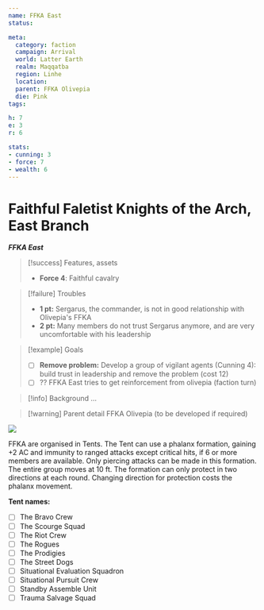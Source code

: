 ```yaml
---
name: FFKA East
status:

meta:
  category: faction
  campaign: Arrival
  world: Latter Earth
  realm: Maqqatba
  region: Linhe
  location: 
  parent: FFKA Olivepia
  die: Pink
tags: 

h: 7
e: 3
r: 6

stats:
- cunning: 3
- force: 7
- wealth: 6
---
```

# Faithful Faletist Knights of the Arch, East Branch
***FFKA East***

> [!success] Features, assets
> - **Force 4**: Faithful cavalry

> [!failure] Troubles
> - **1 pt:** Sergarus, the commander, is not in good relationship with Olivepia's FFKA
> - **2 pt:** Many members do not trust Sergarus anymore, and are very uncomfortable with his leadership

> [!example] Goals
> - [ ] **Remove problem:** Develop a group of vigilant agents (Cunning 4): build trust in leadership and remove the problem (cost 12)
> - [ ] ?? FFKA East tries to get reinforcement from olivepia (faction turn)

> [!info] Background
> ...

> [!warning] Parent detail
> FFKA Olivepia (to be developed if required)


![](https://i.imgur.com/M5bxluE.png)

FFKA are organised in Tents. The Tent can use a phalanx formation, gaining +2 AC and immunity to ranged attacks except critical hits, if 6 or more members are available. Only piercing attacks can be made in this formation. The entire group moves at 10 ft. The formation can only protect in two directions at each round. Changing direction for protection costs the phalanx movement.

**Tent names:**
- [ ] The Bravo Crew  
- [ ] The Scourge Squad  
- [ ] The Riot Crew  
- [ ] The Rogues  
- [ ] The Prodigies  
- [ ] The Street Dogs  
- [ ] Situational Evaluation Squadron  
- [ ] Situational Pursuit Crew  
- [ ] Standby Assemble Unit  
- [ ] Trauma Salvage Squad